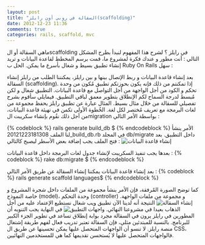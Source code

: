 ```yaml
---
layout: post
title: "السقالة في روبي أون رايلز(scaffolding)"
date: 2012-12-23 11:36
comments: true
categories: rails, scaffold, mvc
---
```

ماهي السقالة أو الscaffolding في رايلز ؟ لشرح هذا المفهوم لنبدأ بطرح المشكل التالي :
أنت مطور و عندك فكرة لمشروع ما، قمت برسم المخطط لقاعدة البيانات و تريد إنشاء تطبيق بسيط و شغال بأسرع ما يمكن. الحل ب Ruby On Rails سهل :

بعد إنشاء قاعدة البيانات و ربط الإتصال بينها و بين رايلز، يمكنننا الطلب من رايلز إنشاء السقالة (scaffolding). إذا تمكنتم من ذلك فإنه يكون بحوزتكم تطبيق مُكون من وحدة تحكم و الكود من أجل الواجهة من أجل التواصل مع قاعدة البيانات. التطبيق شغال و لكن مُبسط لدرجة السماح لكم الإنطلاق بتطوير معمق لباقي التطبيق.
فيمايلي سأقوم بشرح تفصيلي للسقالة من خلال مثال بسيط. المثال عبارة عن تطبيق رايلز يحفظ مجموعة من لغات البرمجة مع تعريف مُختصر لكل لغة.
الخُطوة الأولى تكمن في تهيئة قاعدة البيانات، من أجل ذلك نقُوم بإنشاء سكريبت الmigration  بواسطة الأمر التالي :

{% codeblock %}
rails generate build_db $
{% endcodeblock %} 
الأمر ينشأ لنا الملف 20121223181308_build_db.rb في المجلد db/migrate داخل التطبيق. بعد فتح الملف يجب إضافة بعض الأسطر ليصبح كالتالي :
<img src="/images/build_db_text.png" title="إنشاء قاعدة البيانات"/>

بعدها يجب تنفيذ السكريبت لإنشاء جدول لغات البرمجة داخل قاعدة البيانات :
{% codeblock %}
rake db:migrate $
{% endcodeblock %}

بعد إنشاء قاعدة البيانات يمكننا إنشاء السقالة عن طريق الأمر التالي :
{% codeblock %}
rails  generate scaffold languages$
{% endcodeblock %}

كما توضح الصورة المٌرفقة، فإن الأمر ينشأ مجموعة من الملفات داخل شجرة المشروع و خاصة النموذج (model)، وحدة التحكم (controller) و مجموعة من ملفات الواجهة.
<img src="/images/rails_scaffold_generate.png" title="إنشاء السقالة"/>
 النتيجة أنه لدينا الآن تطبيق ويب شغال نستطيع الإعتماد عليه من أجل الذهاب بعيدا في مشروعنا النهائي.
 <img src="/images/views_generated.png" title=" واجهات التطبيق"/>
في النهاية يجب التنويه أن المطورين في رايلز يرون في السقالة مجرد بوابة إنطلاق تساعد في تطوير الجزء الكبير للبرنامج. بالنسبة للمبتدئين مثلي، فإن السقالة تعتبر تدريب فعال لفهم طريقة إشتغال منصة رايلز. لا تنسو أن الواجهات المتحصل عليها يمكن تحسينها عن طريق ال CSS، فالواجهات المتحصل عليها لا يُستحسن تقديمها كما هي للمستخدمين النهائيين.  

